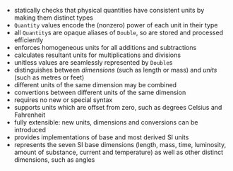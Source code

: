 - statically checks that physical quantities have consistent units by making them distinct types
- `Quantity` values encode the (nonzero) power of each unit in their type
- all `Quantity`s are opaque aliases of `Double`, so are stored and processed efficiently
- enforces homogeneous units for all additions and subtractions
- calculates resultant units for multiplications and divisions
- unitless values are seamlessly represented by `Double`s
- distinguishes between _dimensions_ (such as length or mass) and _units_ (such as metres or feet)
- different units of the same dimension may be combined
- convertions between different units of the same dimension
- requires no new or special syntax
- supports units which are offset from zero, such as degrees Celsius and Fahrenheit
- fully extensible: new units, dimensions and conversions can be introduced
- provides implementations of base and most derived SI units
- represents the seven SI base dimensions (length, mass, time, luminosity, amount of substance,
  current and temperature) as well as other distinct dimensions, such as angles
